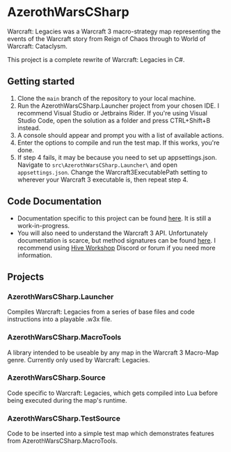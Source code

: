 # AzerothWarsCSharp
Warcraft: Legacies was a Warcraft 3 macro-strategy map representing the events of the Warcraft story from Reign of Chaos through to World of Warcraft: Cataclysm.

This project is a complete rewrite of Warcraft: Legacies in C#.

## Getting started
1. Clone the `main` branch of the repository to your local machine.
2. Run the AzerothWarsCSharp.Launcher project from your chosen IDE. I recommend Visual Studio or Jetbrains Rider. If you're using Visual Studio Code, open the solution as a folder and press CTRL+Shift+B instead.
3. A console should appear and prompt you with a list of available actions.
4. Enter the options to compile and run the test map. If this works, you're done.
5. If step 4 fails, it may be because you need to set up appsettings.json. Navigate to `src\AzerothWarsCSharp.Launcher\` and open `appsettings.json`. Change the Warcraft3ExecutablePath setting to wherever your Warcraft 3 executable is, then repeat step 4.

## Code Documentation
* Documentation specific to this project can be found [here](https://azerothwarslr.github.io/AzerothWarsCSharp/). It is still a work-in-progress.
* You will also need to understand the Warcraft 3 API. Unfortunately documentation is scarce, but method signatures can be found [here](https://github.com/Drake53/War3Api/blob/master/src/War3Api.Common/Common/Common.cs). I recommend using [Hive Workshop](https://www.hiveworkshop.com/) Discord or forum if you need more information.

## Projects

### AzerothWarsCSharp.Launcher
Compiles Warcraft: Legacies from a series of base files and code instructions into a playable .w3x file.

### AzerothWarsCSharp.MacroTools
A library intended to be useable by any map in the Warcraft 3 Macro-Map genre. Currently only used by Warcraft: Legacies.

### AzerothWarsCSharp.Source
Code specific to Warcraft: Legacies, which gets compiled into Lua before being executed during the map's runtime.

### AzerothWarsCSharp.TestSource
Code to be inserted into a simple test map which demonstrates features from AzerothWarsCSharp.MacroTools.
